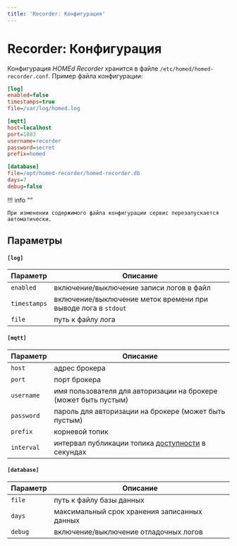```yaml
---
title: 'Recorder: Конфигурация'
---
```


# Recorder: Конфигурация

Конфигурация _HOMEd Recorder_ хранится в файле <code>/etc/homed/homed-recorder.conf</code>. Пример файла конфигурации:

```ini
[log]
enabled=false
timestamps=true
file=/var/log/homed.log

[mqtt]
host=localhost
port=1883
username=recorder
password=secret
prefix=homed

[database]
file=/opt/homed-recorder/homed-recorder.db
days=7
debug=false
```

!!! info ""

    При изменении содержимого файла конфигурации сервис перезапускается автоматически.

## Параметры

#### `[log]`

| Параметр | Описание |
|----------|----------|
| `enabled`    | включение/выключение записи логов в файл |
| `timestamps` | включение/выключение меток времени при выводе лога в `stdout` |
| `file`       | путь к файлу лога |

#### `[mqtt]`

| Параметр | Описание |
|----------|----------|
| `host`     | адрес брокера |
| `port`     | порт брокера |
| `username` | имя пользователя для авторизации на брокере (может быть пустым) |
| `password` | пароль для авторизации на брокере (может быть пустым) |
| `prefix`   | корневой топик |
| `interval` | интервал публикации топика [доступности](/common/topics/#service) в секундах |

#### `[database]`

| Параметр | Описание |
|----------|----------|
| `file`  | путь к файлу базы данных |
| `days`  | максимальный срок хранения записанных данных |
| `debug` | включение/выключение отладочных логов |

<!-- TODO: написать про способы хранения данных -->
